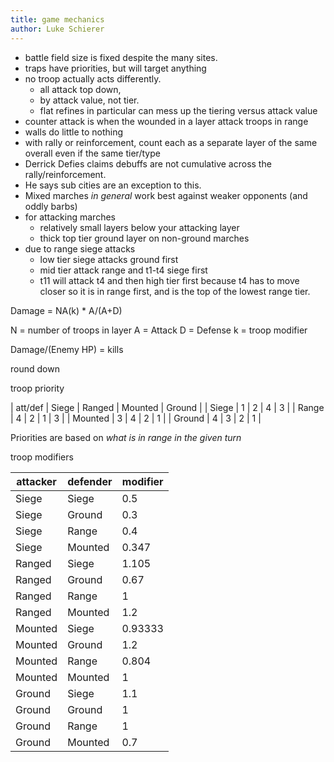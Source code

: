 ```yaml
---
title: game mechanics
author: Luke Schierer
---
```


* battle field size is fixed despite the many sites.
* traps have priorities, but will target anything
* no troop actually acts differently. 
  * all attack top down, 
  * by attack value, not tier.
  * flat refines in particular can mess up the tiering versus attack value
* counter attack is when the wounded in a layer attack troops in range
* walls do little to nothing
* with rally or reinforcement, count each as a separate layer of the same overall even if 
  the same tier/type
* Derrick Defies claims debuffs are not cumulative across the rally/reinforcement.
* He says sub cities are an exception to this. 
* Mixed marches *in general* work best against weaker opponents (and oddly barbs)
* for attacking marches
  * relatively small layers below your attacking layer
  * thick top tier ground layer on non-ground marches
* due to range siege attacks 
  * low tier siege attacks ground first
  * mid tier attack range and t1-t4 siege first
  * t11 will attack t4 and then high tier first because t4 has to move closer so it is in 
    range first, and is the top of the lowest range tier.


Damage = NA(k) * A/(A+D)

N = number of troops in layer
A = Attack
D = Defense
k = troop modifier

Damage/(Enemy HP) = kills

round down

troop priority

| att/def | Siege | Ranged | Mounted | Ground |
| Siege   |   1   |   2    |    4    |   3    |
| Range   |   4   |   2    |    1    |   3    |
| Mounted |   3   |   4    |    2    |   1    |
| Ground  |   4   |   3    |    2    |   1    |

Priorities are based on *what is in range in the given turn*



troop modifiers

| attacker | defender | modifier|
| -------- | -------- | ------- |
| Siege    | Siege    | 0.5     |
| Siege    | Ground   | 0.3     | 
| Siege    | Range    | 0.4     | 
| Siege    | Mounted  | 0.347   |
| Ranged   | Siege    | 1.105   |
| Ranged   | Ground   | 0.67    |
| Ranged   | Range    | 1       |
| Ranged   | Mounted  | 1.2     |
| Mounted  | Siege    | 0.93333 |
| Mounted  | Ground   | 1.2     |
| Mounted  | Range    | 0.804   |
| Mounted  | Mounted  | 1       |
| Ground   | Siege    | 1.1     |
| Ground   | Ground   | 1       |
| Ground   | Range    | 1       |
| Ground   | Mounted  | 0.7     |

